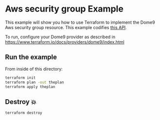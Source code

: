 # Aws security group Example

This example will show you how to use Terraform to implement the Dome9 Aws security group resource.
This example codifies [this API](https://api-v2-docs.dome9.com/#Dome9-API-CloudSecurityGroup).

To run, configure your Dome9 provider as described in https://www.terraform.io/docs/providers/dome9/index.html

## Run the example

From inside of this directory:

```bash
terraform init
terraform plan -out theplan
terraform apply theplan
```

## Destroy 💥

```bash
terraform destroy
```
